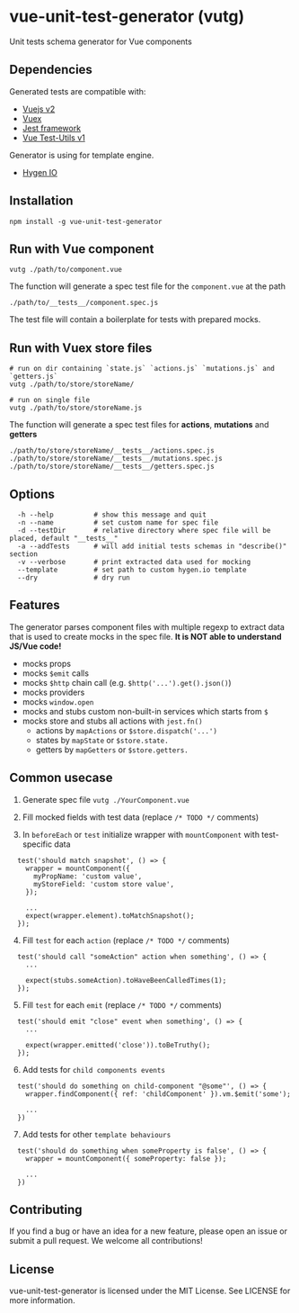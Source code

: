 # vue-unit-test-generator (vutg)

Unit tests schema generator for Vue components

## Dependencies

Generated tests are compatible with:

- [Vuejs v2](https://v2.vuejs.org/)
- [Vuex](https://v3.vuex.vuejs.org/)
- [Jest framework](https://jestjs.io/)
- [Vue Test-Utils v1](https://v1.test-utils.vuejs.org/)

Generator is using for template engine.
- [Hygen IO](https://www.hygen.io/docs/quick-start/)

## Installation

```
npm install -g vue-unit-test-generator
```

## Run with Vue component

```
vutg ./path/to/component.vue
```

The function will generate a spec test file for the `component.vue` at the path
```
./path/to/__tests__/component.spec.js
```

The test file will contain a boilerplate for tests with prepared mocks.

## Run with Vuex store files

```
# run on dir containing `state.js` `actions.js` `mutations.js` and `getters.js`
vutg ./path/to/store/storeName/

# run on single file
vutg ./path/to/store/storeName.js
```

The function will generate a spec test files for **actions**, **mutations** and **getters**

```
./path/to/store/storeName/__tests__/actions.spec.js
./path/to/store/storeName/__tests__/mutations.spec.js
./path/to/store/storeName/__tests__/getters.spec.js
```

## Options
```
  -h --help          # show this message and quit
  -n --name          # set custom name for spec file
  -d --testDir       # relative directory where spec file will be placed, default "__tests__"
  -a --addTests      # will add initial tests schemas in "describe()" section
  -v --verbose       # print extracted data used for mocking
  --template         # set path to custom hygen.io template 
  --dry              # dry run
```

## Features
The generator parses component files with multiple regexp to extract data that is used to create mocks in the spec file. **It is NOT able to understand JS/Vue code!**

- mocks props
- mocks `$emit` calls
- mocks `$http` chain call (e.g. `$http('...').get().json()`)
- mocks providers
- mocks `window.open`
- mocks and stubs custom non-built-in services which starts from `$`
- mocks store and stubs all actions with `jest.fn()`
  - actions by `mapActions` or `$store.dispatch('...')`
  - states by `mapState` or `$store.state.`
  - getters by `mapGetters` or `$store.getters.`

## Common usecase

1. Generate spec file `vutg ./YourComponent.vue`

2. Fill mocked fields with test data (replace `/* TODO */` comments)

3. In `beforeEach` or `test` initialize wrapper with `mountComponent` with test-specific data

```
  test('should match snapshot', () => {
    wrapper = mountComponent({
      myPropName: 'custom value',
      myStoreField: 'custom store value',
    });

    ...
    expect(wrapper.element).toMatchSnapshot();
  });
```

4. Fill `test` for each `action` (replace `/* TODO */` comments)
```
  test('should call "someAction" action when something', () => {
    ...

    expect(stubs.someAction).toHaveBeenCalledTimes(1);
  });
```

5.  Fill `test` for each `emit` (replace `/* TODO */` comments)
```
  test('should emit "close" event when something', () => {
    ...

    expect(wrapper.emitted('close')).toBeTruthy();
  });
```

6. Add tests for `child components events`
```
  test('should do something on child-component "@some"', () => {
    wrapper.findComponent({ ref: 'childComponent' }).vm.$emit('some');

    ...
  })
```

7. Add tests for other `template behaviours`
```
  test('should do something when someProperty is false', () => {
    wrapper = mountComponent({ someProperty: false });

    ...
  })
```

## Contributing
If you find a bug or have an idea for a new feature, please open an issue or submit a pull request. We welcome all contributions!

## License
vue-unit-test-generator is licensed under the MIT License. See LICENSE for more information.